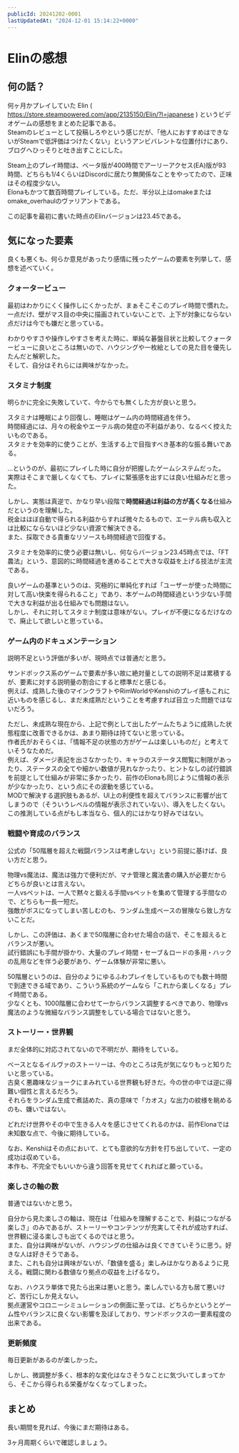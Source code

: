 ```yaml
---
publicId: 20241202-0001
lastUpdatedAt: "2024-12-01 15:14:22+0000"
---
```


# Elinの感想

## 何の話？

何ヶ月かプレイしていた Elin ( https://store.steampowered.com/app/2135150/Elin/?l=japanese ) というビデオゲームの感想をまとめた記事である。  
Steamのレビューとして投稿しろやという感じだが、「他人におすすめはできないがSteamで低評価はつけたくない」というアンビバレントな位置付けにあり、ブログへひっそりと吐き出すことにした。

Steam上のプレイ時間は、ベータ版が400時間でアーリーアクセス(EA)版が93時間、どちらも1/4くらいはDiscordに居たり無関係なことをやってたので、正味はその程度少ない。  
Elonaもかつて数百時間プレイしている。ただ、半分以上はomakeまたはomake_overhaulのヴァリアントである。

この記事を最初に書いた時点のElinバージョンは23.45である。

## 気になった要素

良くも悪くも、何らか意見があったり感情に残ったゲームの要素を列挙して、感想を述べていく。

### クォータービュー

最初はわかりにくく操作しにくかったが、まぁそこそこのプレイ時間で慣れた。  
一点だけ、壁がマス目の中央に描画されていないことで、上下が対象にならない点だけは今でも嫌だと思っている。

わかりやすさや操作しやすさを考えた時に、単純な碁盤目状と比較してクォータービューに良いところは無いので、ハウジングや一枚絵としての見た目を優先したんだと解釈した。  
そして、自分はそれらには興味がなかった。

### スタミナ制度

明らかに完全に失敗していて、今からでも無くした方が良いと思う。

スタミナは睡眠により回復し、睡眠はゲーム内の時間経過を伴う。  
時間経過には、月々の税金やエーテル病の発症の不利益があり、なるべく控えたいものである。  
スタミナを効率的に使うことが、生活する上で目指すべき基本的な振る舞いである。

...というのが、最初にプレイした時に自分が把握したゲームシステムだった。  
実際はそこまで厳しくなくても、プレイに緊張感を出すには良い仕組みだと思った。

しかし、実態は真逆で、かなり早い段階で**時間経過は利益の方が高くなる**仕組みだというのを理解した。  
税金はほぼ自動で得られる利益からすれば微々たるもので、エーテル病も収入とは比較にならないほど少ない資源で解決できる。  
また、採取できる貴重なリソースも時間経過で回復する。

スタミナを効率的に使う必要は無いし、何ならバージョン23.45時点では、「FT農法」という、意図的に時間経過を進めることで大きな収益を上げる技法が主流である。

良いゲームの基準というのは、究極的に単純化すれば「ユーザーが使った時間に対して高い快楽を得られること」であり、本ゲームの時間経過という少ない手間で大きな利益が出る仕組みでも問題はない。  
しかし、それに対してスタミナ制度は意味がない。プレイが不便になるだけなので、廃止して欲しいと思っている。

### ゲーム内のドキュメンテーション

説明不足という評価が多いが、現時点では普通だと思う。

サンドボックス系のゲームで要素が多い故に絶対量としての説明不足は累積するが、要素に対する説明量の割合にすると標準だと感じる。  
例えば、成熟した後のマインクラフトやRimWorldやKenshiのプレイ感もこれに近いものを感じるし、まだ未成熟だということを考慮すれば目立った問題ではないだろう。

ただし、未成熟な現在から、上記で例として出したゲームたちように成熟した状態程度に改善できるかは、あまり期待は持てないと思っている。  
作者氏がおそらくは、「情報不足の状態の方がゲームは楽しいものだ」と考えていそうなためだ。  
例えば、ダメージ表記を出さなかったり、キャラのステータス閲覧に制限があったり、ステータスの全てや細かい数値が見れなかったり、ヒントなしの試行錯誤を前提として仕組みが非常に多かったり、前作のElonaも同じように情報の表示が少なかったり、という点にその波動を感じている。  
MODで解決する選択肢もあるが、UI上の利便性を超えてバランスに影響が出てしまうので（そういうレベルの情報が表示されていない）、導入をしたくない。  
この推測している点がもし本当なら、個人的にはかなり好みではない。

### 戦闘や育成のバランス

公式の「50階層を超えた戦闘バランスは考慮しない」という前提に基けば、良い方だと思う。

物理vs魔法は、魔法は強力で便利だが、マナ管理と魔法書の購入が必要だからどちらが良いとは言えない。  
一人vsペットは、一人で黙々と鍛える手間vsペットを集めて管理する手間なので、どちらも一長一短だ。  
強敵がボスになってしまい苦しむのも、ランダム生成ベースの冒険なら致し方ないことだ。

しかし、この評価は、あくまで50階層に合わせた場合の話で、そこを超えるとバランスが悪い。  
試行錯誤にも手間が掛かり、大量のプレイ時間・セーブ＆ロードの多用・ハックの乱用などを伴う必要があり、ゲーム体験が非常に悪い。

50階層というのは、自分のようにゆるふわプレイをしているものでも数十時間で到達できる域であり、こういう系統のゲームなら「これから楽しくなる」プレイ時間である。  
少なくとも、1000階層に合わせて一からバランス調整するべきであり、物理vs魔法のような微細なバランス調整をしている場合ではないと思う。

### ストーリー・世界観

まだ全体的に対応されてないので不明だが、期待をしている。

ベースとなるイルヴァのストーリーは、今のところは先が気になりもっと知りたいと思っている。  
古臭く悪趣味なジョークにまみれている世界観も好きだ。今の世の中では逆に得難い個性と言えるだろう。  
それらをランダム生成で煮詰めた、真の意味で「カオス」な出力の紋様を眺めるのも、嫌いではない。

どれだけ世界やその中で生きる人々を感じさせてくれるのかは、前作Elonaでは未知数な点で、今後に期待している。

なお、Kenshiはその点において、とても意欲的な方針を打ち出していて、一定の成功は収めている。  
本作も、不完全でもいいから違う回答を見せてくれればと願っている。

### 楽しさの軸の数

普通ではないかと思う。

自分から見た楽しさの軸は、現在は「仕組みを理解することで、利益につながる楽しさ」のみであるが、ストーリーやコンテンツが充実してそれが成功すれば、世界観に浸る楽しさも出てくるのではと思う。  
また、自分は興味がないが、ハウジングの仕組みは良くできていそうに思う。好きな人は好きそうである。  
また、これも自分は興味がないが、「数値を盛る」楽しみはかなりあるように見える。戦闘に関わる数値なり拠点の収益を上げるなり。

なお、ハクスラ単体で見たら出来は悪いと思う。楽しんでいる方も居て悪いけど、苦行にしか見えない。  
拠点運営やコロニーシミュレーションの側面に至っては、どちらかというとゲーム性やバランスに良くない影響を及ぼしており、サンドボックスの一要素程度の出来である。

### 更新頻度

毎日更新があるのが楽しかった。

しかし、微調整が多く、根本的な変化はなさそうなことに気づいてしまってから、そこから得られる栄養がなくなってしまった。

## まとめ

長い期間を見れば、今後にまだ期待はある。

3ヶ月周期くらいで確認しましょう。
